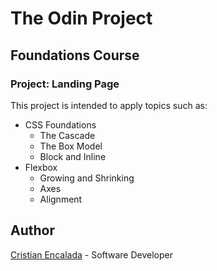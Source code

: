 # The Odin Project
## Foundations Course 
### Project: Landing Page

This project is intended to apply topics such as:
* CSS Foundations
    - The Cascade
    - The Box Model
    - Block and Inline
* Flexbox
    - Growing and Shrinking
    - Axes
    - Alignment

## Author

[Cristian Encalada](https://github.com/cristian-encalada) - Software Developer
